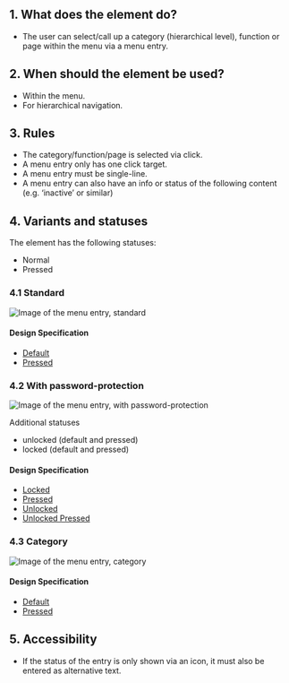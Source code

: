 ## 1. What does the element do?
*   The user can select/call up a category (hierarchical level), function or page within the menu via a menu entry.

## 2. When should the element be used?
*   Within the menu.
*   For hierarchical navigation.

## 3. Rules
*   The category/function/page is selected via click.
*   A menu entry only has one click target.
*   A menu entry must be single-line.
*   A menu entry can also have an info or status of the following content (e.g. ‘inactive’ or similar)


## 4. Variants and statuses
The element has the following statuses: 
*   Normal
*   Pressed

### 4.1 Standard
![Image of the menu entry, standard](https://raw.githubusercontent.com/sbb-design-systems/sbb-design-system/master/mobile/elements/menu-item/images/ME18_Standard.png 'class: image')

#### Design Specification
*   [Default](https://sbb.invisionapp.com/d/main#/console/14051805/313167006/inspect)
*   [Pressed](https://sbb.invisionapp.com/d/main#/console/14051805/313167007/inspect)

### 4.2 With password-protection
![Image of the menu entry, with password-protection](https://raw.githubusercontent.com/sbb-design-systems/sbb-design-system/master/mobile/elements/menu-item/images/ME18_Passwortschutz.png 'class: image')


Additional statuses 
*   unlocked (default and pressed) 
*   locked (default and pressed)

#### Design Specification
*   [Locked](https://sbb.invisionapp.com/d/main#/console/14051805/313167002/inspect)
*   [Pressed](https://sbb.invisionapp.com/d/main#/console/14051805/313167005/inspect)
*   [Unlocked](https://sbb.invisionapp.com/d/main#/console/14051805/313167003/inspect)
*   [Unlocked Pressed](https://sbb.invisionapp.com/d/main#/console/14051805/313167004/inspect)

### 4.3 Category
![Image of the menu entry, category](https://raw.githubusercontent.com/sbb-design-systems/sbb-design-system/master/mobile/elements/menu-item/images/ME18_Kategorie.png 'class: image')

#### Design Specification
*   [Default](https://sbb.invisionapp.com/d/main#/console/14051805/313167000/inspect)
*   [Pressed](https://sbb.invisionapp.com/d/main#/console/14051805/313167001/inspect)

## 5. Accessibility
*   If the status of the entry is only shown via an icon, it must also be entered as alternative text.